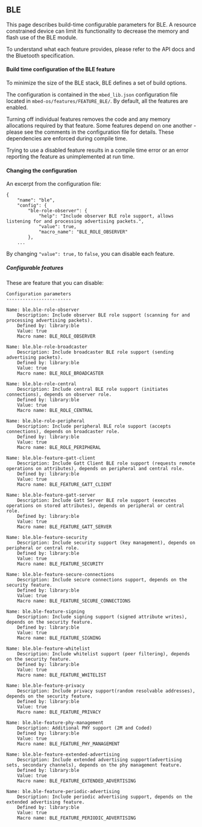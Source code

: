 <h2 id="configuration-ble">BLE</h2>

This page describes build-time configurable parameters for BLE. A resource constrained device can limit its functionality to decrease the memory and flash use of the BLE module. 

To understand what each feature provides, please refer to the API docs and the Bluetooth specification.

#### Build time configuration of the BLE feature

To minimize the size of the BLE stack, BLE defines a set of build options.

The configuration is contained in the `mbed_lib.json` configuration file located in `mbed-os/features/FEATURE_BLE/`. By default, all the features are enabled.

Turning off individual features removes the code and any memory allocations required by that feature. Some features depend on one another - please see the comments in the configuration file for details. These dependencies are enforced during compile time.

Trying to use a disabled feature results in a compile time error or an error reporting the feature as unimplemented at run time.

#### Changing the configuration

An excerpt from the configuration file:

```
{
    "name": "ble",
    "config": {
        "ble-role-observer": {
            "help": "Include observer BLE role support, allows listening for and processing advertising packets.",
            "value": true,
            "macro_name": "BLE_ROLE_OBSERVER"
        },
    ...
```

By changing `"value": true,` to `false`, you can disable each feature.

##### Configurable features

These are feature that you can disable:

```
Configuration parameters
------------------------

Name: ble.ble-role-observer
    Description: Include observer BLE role support (scanning for and processing advertising packets).
    Defined by: library:ble
    Value: true
    Macro name: BLE_ROLE_OBSERVER
    
Name: ble.ble-role-broadcaster
    Description: Include broadcaster BLE role support (sending advertising packets).
    Defined by: library:ble
    Value: true
    Macro name: BLE_ROLE_BROADCASTER

Name: ble.ble-role-central
    Description: Include central BLE role support (initiates connections), depends on observer role.
    Defined by: library:ble
    Value: true
    Macro name: BLE_ROLE_CENTRAL

Name: ble.ble-role-peripheral
    Description: Include peripheral BLE role support (accepts connections), depends on broadcaster role.
    Defined by: library:ble
    Value: true
    Macro name: BLE_ROLE_PERIPHERAL

Name: ble.ble-feature-gatt-client
    Description: Include Gatt Client BLE role support (requests remote operations on attributes), depends on peripheral and central role.
    Defined by: library:ble
    Value: true
    Macro name: BLE_FEATURE_GATT_CLIENT

Name: ble.ble-feature-gatt-server
    Description: Include Gatt Server BLE role support (executes operations on stored attributes), depends on peripheral or central role.
    Defined by: library:ble
    Value: true
    Macro name: BLE_FEATURE_GATT_SERVER

Name: ble.ble-feature-security
    Description: Include security support (key management), depends on peripheral or central role.
    Defined by: library:ble
    Value: true
    Macro name: BLE_FEATURE_SECURITY

Name: ble.ble-feature-secure-connections
    Description: Include secure connections support, depends on the security feature.
    Defined by: library:ble
    Value: true
    Macro name: BLE_FEATURE_SECURE_CONNECTIONS

Name: ble.ble-feature-signing
    Description: Include signing support (signed attribute writes), depends on the security feature.
    Defined by: library:ble
    Value: true
    Macro name: BLE_FEATURE_SIGNING

Name: ble.ble-feature-whitelist
    Description: Include whitelist support (peer filtering), depends on the security feature.
    Defined by: library:ble
    Value: true
    Macro name: BLE_FEATURE_WHITELIST

Name: ble.ble-feature-privacy
    Description: Include privacy support(random resolvable addresses), depends on the security feature.
    Defined by: library:ble
    Value: true
    Macro name: BLE_FEATURE_PRIVACY

Name: ble.ble-feature-phy-management
    Description: Additional PHY support (2M and Coded)
    Defined by: library:ble
    Value: true
    Macro name: BLE_FEATURE_PHY_MANAGEMENT

Name: ble.ble-feature-extended-advertising
    Description: Include extended advertising support(advertising sets, secondary channels), depends on the phy management feature.
    Defined by: library:ble
    Value: true
    Macro name: BLE_FEATURE_EXTENDED_ADVERTISING

Name: ble.ble-feature-periodic-advertising
    Description: Include periodic advertising support, depends on the extended advertising feature.
    Defined by: library:ble
    Value: true
    Macro name: BLE_FEATURE_PERIODIC_ADVERTISING
        
```
